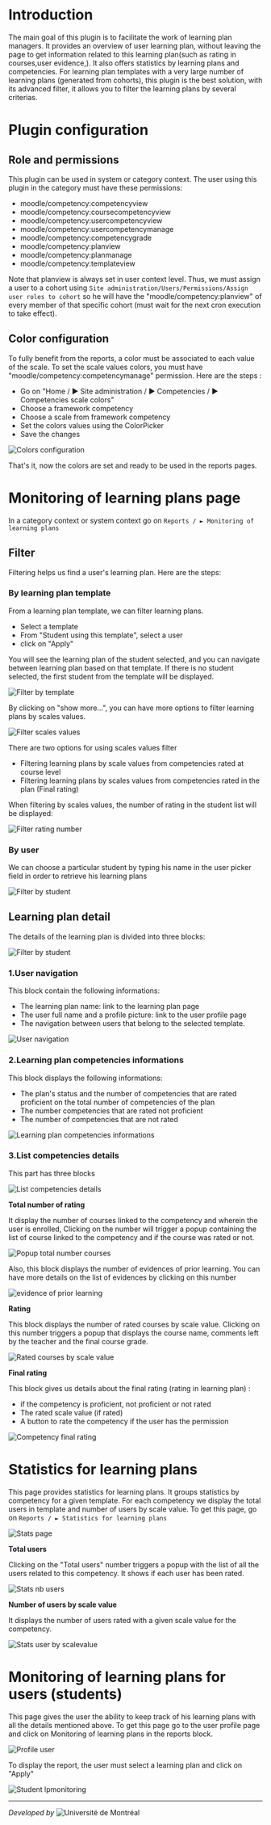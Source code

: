 # Introduction

The main goal of this plugin is to facilitate the work of learning plan managers. 
It provides an overview of user learning plan, without leaving the page to get information related to this learning plan(such as rating in courses,user evidence,). It also offers statistics by learning plans and competencies.
For learning plan templates with a very large number of learning plans (generated from cohorts), this plugin is the best solution, with its advanced filter, it allows you to filter the learning plans by several criterias.

# Plugin configuration
## Role and permissions
This plugin can be used in system or category context.
The user using this plugin in the category must have these permissions:

* moodle/competency:competencyview
* moodle/competency:coursecompetencyview
* moodle/competency:usercompetencyview
* moodle/competency:usercompetencymanage
* moodle/competency:competencygrade
* moodle/competency:planview
* moodle/competency:planmanage
* moodle/competency:templateview

Note that planview is always set in user context level. Thus, we must assign a user to a cohort using `Site administration/Users/Permissions/Assign user roles to cohort` so he will have the "moodle/competency:planview" of every member of that specific cohort (must wait for the next cron execution to take effect).

## Color configuration

To fully benefit from the reports, a color must be associated to each value of the scale.
To set the scale values colors, you must have "moodle/competency:competencymanage" permission.
Here are the steps :
* Go on "Home / ► Site administration / ► Competencies / ► Competencies scale colors"
* Choose a framework competency
* Choose a scale from framework competency
* Set the colors values using the ColorPicker
* Save the changes

![Colors configuration](https://wiki.umontreal.ca/download/attachments/124980567/report_lpmonitoring_colors.PNG)

That's it, now the colors are set and ready to be used in the reports pages.

# Monitoring of learning plans page

In a category context or system context go on `Reports / ► Monitoring of learning plans`

## Filter

Filtering helps us find a user's learning plan. Here are the steps:

### By learning plan template

From a learning plan template, we can filter learning plans.
* Select a template
* From "Student using this template", select a user
* click on "Apply"

You will see the learning plan of the student selected, and you can navigate between learning plan based on that template.
If there is no student selected, the first student from the template will be displayed.

![Filter by template](https://wiki.umontreal.ca/download/attachments/124980567/report_lpmonitoring_filterbytemplatesimple.PNG)

By clicking on "show more...", you can have more options to filter learning plans by scales values.

![Filter scales values](https://wiki.umontreal.ca/download/attachments/124980567/report_lpmonitoringscalesvaluesfilter.PNG)

There are two options for using scales values filter

* Filtering learning plans by scale values from competencies rated at course level
* Filtering learning plans by scales values from competencies rated in the plan (Final rating)

When filtering by scales values, the number of rating in the student list will be displayed:

![Filter rating number](https://wiki.umontreal.ca/download/attachments/124980567/report_lpmonitoringscalesvaluesfilternbrating.png)

### By user
We can choose a particular student by typing his name in the user picker field in order to retrieve his learning plans 

![Filter by student](https://wiki.umontreal.ca/download/attachments/124980567/report_lpmonitoring_filterbystudent.png)

## Learning plan detail

The details of the learning plan is divided into three blocks:

![Filter by student](https://wiki.umontreal.ca/download/attachments/124980567/report_lpmonitoringlearningplanglobal.PNG)

### 1.User navigation
This block contain the following informations:

* The learning plan name: link to the learning plan page
* The user full name and a profile picture: link to the user profile page
* The navigation between users that belong to the selected template.

![User navigation](https://wiki.umontreal.ca/download/attachments/124980567/report_lpmonitoringusernavigation.PNG)

### 2.Learning plan competencies informations
This block displays the following informations:

* The plan's status and the number of competencies that are rated proficient on the total number of competencies of the plan
* The number competencies that are rated not proficient
* The number of competencies that are not rated

![Learning plan competencies informations](https://wiki.umontreal.ca/download/attachments/124980567/report_lpmonitoringplancompetenciesinfo.PNG)

### 3.List competencies details

This part has three blocks

![List competencies details](https://wiki.umontreal.ca/download/attachments/124980567/report_lpmonitoringplancompetencydetail.PNG)

**Total number of rating**

It display the number of courses linked to the competency and wherein the user is enrolled, Clicking on the number will trigger a popup containing the list of course linked to the competency and if the course was rated or not.

![Popup total number courses](https://wiki.umontreal.ca/download/attachments/124980567/report_lpmonitoringplancompetencynbtotalcourse.PNG)

Also, this block displays the number of evidences of prior learning. You can have more details on the list of evidences by clicking on this number

![evidence of prior learning](https://wiki.umontreal.ca/download/attachments/124980567/report_lpmonitoringplancompetencypopupevidence.PNG)

**Rating**

This block displays the number of rated courses by scale value. Clicking on this number triggers a popup that displays the course name, comments left by the teacher and the final course grade.

![Rated courses by scale value](https://wiki.umontreal.ca/download/attachments/124980567/report_lpmonitoringlearningcourselistbyscalevalue.PNG)

**Final rating**

This block gives us details about the final rating (rating in learning plan) :
* if the competency is proficient, not proficient or not rated
* The rated scale value (if rated)
* A button to rate the competency if the user has the permission

![Competency final rating](https://wiki.umontreal.ca/download/attachments/124980567/report_lpmonitoringlearningcompetencyfinalrating.PNG)

# Statistics for learning plans

This page provides statistics for learning plans.
It groups statistics by competency for a given template. For each competency we display the total users in template and number of users by scale value.
To get this page, go on `Reports / ► Statistics for learning plans`

![Stats page](https://wiki.umontreal.ca/download/attachments/124980567/report_lpmonitoringstatistics.PNG)

**Total users**

Clicking on the "Total users" number triggers a popup with the list of all the users related to this competency. It shows if each user has been rated.

![Stats nb users](https://wiki.umontreal.ca/download/attachments/124980567/report_lpmonitoringstatstotalusers.PNG)

**Number of users by scale value**

It displays the number of users rated with a given scale value for the competency.


![Stats user by scalevalue](https://wiki.umontreal.ca/download/attachments/124980567/report_lpmonitoringstatsusersbyscalevalue.PNG)

# Monitoring of learning plans for users (students)

This page gives the user the ability to keep track of his learning plans with all the details mentioned above. To get this page go to the user profile page and click on Monitoring of learning plans in the reports block.

![Profile user](https://wiki.umontreal.ca/download/attachments/124980567/report_lpmonitoringprofilepage.PNG)

To display the report, the user must select a learning plan and click on "Apply"

![Student lpmonitoring](https://wiki.umontreal.ca/download/attachments/124980567/report_lpmonitoringstudentdetail.PNG)


***
_Developed by_ ![Université de Montréal](http://www.umontreal.ca/images/iu/logo-udem.gif)
